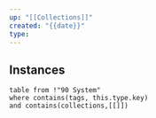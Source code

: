 ```yaml
---
up: "[[Collections]]"
created: "{{date}}"
type:
---
```

## Instances

```dataview
table from !"90 System" 
where contains(tags, this.type.key)
and contains(collections,[[]])
```
